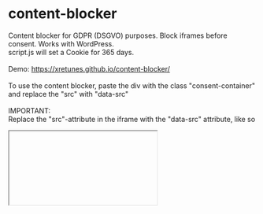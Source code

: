 # content-blocker
Content blocker for GDPR (DSGVO) purposes. Block iframes before consent. Works with WordPress.\
script.js will set a Cookie for 365 days.\
\
Demo: https://xretunes.github.io/content-blocker/ \
\
To use the content blocker, paste the div with the class "consent-container" and replace the "src" with "data-src"\
\
IMPORTANT: \
Replace the "src"-attribute in the iframe with the "data-src" attribute, like so
<iframe data-src="ht<span>tp://</span>example.com/"></iframe>

